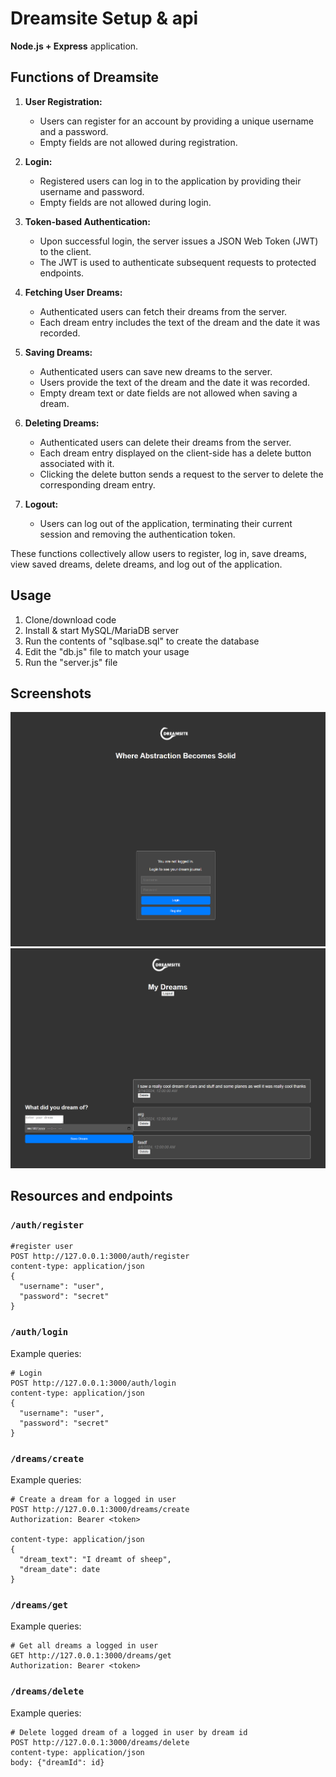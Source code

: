 # Dreamsite Setup & api

**Node.js + Express** application.

## Functions of Dreamsite

1. **User Registration:**
   - Users can register for an account by providing a unique username and a password.
   - Empty fields are not allowed during registration.

2. **Login:**
   - Registered users can log in to the application by providing their username and password.
   - Empty fields are not allowed during login.

3. **Token-based Authentication:**
   - Upon successful login, the server issues a JSON Web Token (JWT) to the client.
   - The JWT is used to authenticate subsequent requests to protected endpoints.

4. **Fetching User Dreams:**
   - Authenticated users can fetch their dreams from the server.
   - Each dream entry includes the text of the dream and the date it was recorded.

5. **Saving Dreams:**
   - Authenticated users can save new dreams to the server.
   - Users provide the text of the dream and the date it was recorded.
   - Empty dream text or date fields are not allowed when saving a dream.

6. **Deleting Dreams:**
   - Authenticated users can delete their dreams from the server.
   - Each dream entry displayed on the client-side has a delete button associated with it.
   - Clicking the delete button sends a request to the server to delete the corresponding dream entry.

7. **Logout:**
   - Users can log out of the application, terminating their current session and removing the authentication token.

These functions collectively allow users to register, log in, save dreams, view saved dreams, delete dreams, and log out of the application.

## Usage

1. Clone/download code
2. Install & start MySQL/MariaDB server
3. Run the contents of "sqlbase.sql" to create the database
4. Edit the "db.js" file to match your usage
5. Run the "server.js" file

## Screenshots

![Image 1](image1.png)
![Image 2](image2.png)

## Resources and endpoints

### `/auth/register` 

```http
#register user
POST http://127.0.0.1:3000/auth/register
content-type: application/json
{
  "username": "user",
  "password": "secret"
}
```

### `/auth/login` 

Example queries:

```http
# Login
POST http://127.0.0.1:3000/auth/login
content-type: application/json
{
  "username": "user",
  "password": "secret"
}
```

### `/dreams/create`

Example queries:

```http
# Create a dream for a logged in user
POST http://127.0.0.1:3000/dreams/create
Authorization: Bearer <token>

content-type: application/json
{
  "dream_text": "I dreamt of sheep",
  "dream_date": date
}
```

### `/dreams/get`

Example queries:

```http
# Get all dreams a logged in user
GET http://127.0.0.1:3000/dreams/get
Authorization: Bearer <token>
```

### `/dreams/delete`

Example queries:

```http
# Delete logged dream of a logged in user by dream id
POST http://127.0.0.1:3000/dreams/delete
content-type: application/json
body: {"dreamId": id}
```
